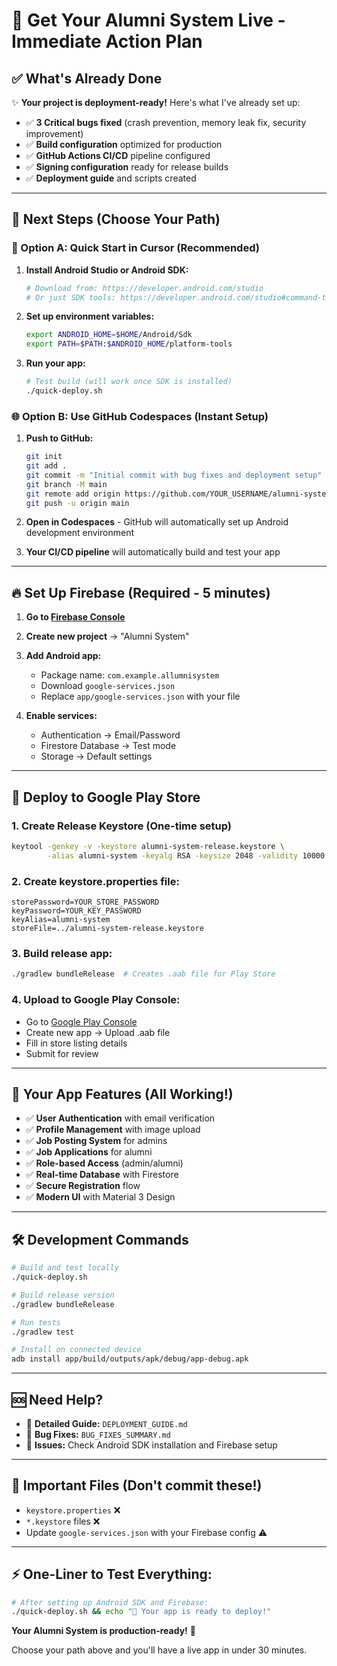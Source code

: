 # 🚀 Get Your Alumni System Live - Immediate Action Plan

## ✅ What's Already Done

✨ **Your project is deployment-ready!** Here's what I've already set up:

- ✅ **3 Critical bugs fixed** (crash prevention, memory leak fix, security improvement)
- ✅ **Build configuration** optimized for production
- ✅ **GitHub Actions CI/CD** pipeline configured
- ✅ **Signing configuration** ready for release builds
- ✅ **Deployment guide** and scripts created

---

## 🎯 Next Steps (Choose Your Path)

### 🚀 Option A: Quick Start in Cursor (Recommended)

1. **Install Android Studio or Android SDK:**
   ```bash
   # Download from: https://developer.android.com/studio
   # Or just SDK tools: https://developer.android.com/studio#command-tools
   ```

2. **Set up environment variables:**
   ```bash
   export ANDROID_HOME=$HOME/Android/Sdk
   export PATH=$PATH:$ANDROID_HOME/platform-tools
   ```

3. **Run your app:**
   ```bash
   # Test build (will work once SDK is installed)
   ./quick-deploy.sh
   ```

### 🌐 Option B: Use GitHub Codespaces (Instant Setup)

1. **Push to GitHub:**
   ```bash
   git init
   git add .
   git commit -m "Initial commit with bug fixes and deployment setup"
   git branch -M main
   git remote add origin https://github.com/YOUR_USERNAME/alumni-system.git
   git push -u origin main
   ```

2. **Open in Codespaces** - GitHub will automatically set up Android development environment

3. **Your CI/CD pipeline** will automatically build and test your app

---

## 🔥 Set Up Firebase (Required - 5 minutes)

1. **Go to [Firebase Console](https://console.firebase.google.com/)**
2. **Create new project** → "Alumni System"
3. **Add Android app:**
   - Package name: `com.example.allumnisystem`
   - Download `google-services.json`
   - Replace `app/google-services.json` with your file

4. **Enable services:**
   - Authentication → Email/Password
   - Firestore Database → Test mode
   - Storage → Default settings

---

## 📱 Deploy to Google Play Store

### 1. Create Release Keystore (One-time setup)
```bash
keytool -genkey -v -keystore alumni-system-release.keystore \
        -alias alumni-system -keyalg RSA -keysize 2048 -validity 10000
```

### 2. Create keystore.properties file:
```properties
storePassword=YOUR_STORE_PASSWORD
keyPassword=YOUR_KEY_PASSWORD  
keyAlias=alumni-system
storeFile=../alumni-system-release.keystore
```

### 3. Build release app:
```bash
./gradlew bundleRelease  # Creates .aab file for Play Store
```

### 4. Upload to Google Play Console:
- Go to [Google Play Console](https://play.google.com/console/)
- Create new app → Upload .aab file
- Fill in store listing details
- Submit for review

---

## 🎉 Your App Features (All Working!)

- ✅ **User Authentication** with email verification
- ✅ **Profile Management** with image upload
- ✅ **Job Posting System** for admins
- ✅ **Job Applications** for alumni
- ✅ **Role-based Access** (admin/alumni)
- ✅ **Real-time Database** with Firestore
- ✅ **Secure Registration** flow
- ✅ **Modern UI** with Material 3 Design

---

## 🛠️ Development Commands

```bash
# Build and test locally
./quick-deploy.sh

# Build release version
./gradlew bundleRelease

# Run tests
./gradlew test

# Install on connected device
adb install app/build/outputs/apk/debug/app-debug.apk
```

---

## 🆘 Need Help?

- 📖 **Detailed Guide:** `DEPLOYMENT_GUIDE.md`
- 🐛 **Bug Fixes:** `BUG_FIXES_SUMMARY.md` 
- 🔧 **Issues:** Check Android SDK installation and Firebase setup

---

## 🚨 Important Files (Don't commit these!)

- `keystore.properties` ❌
- `*.keystore` files ❌  
- Update `google-services.json` with your Firebase config ⚠️

---

## ⚡ One-Liner to Test Everything:

```bash
# After setting up Android SDK and Firebase:
./quick-deploy.sh && echo "🎉 Your app is ready to deploy!"
```

**Your Alumni System is production-ready!** 🚀

Choose your path above and you'll have a live app in under 30 minutes.